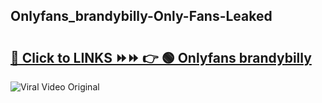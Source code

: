 
 ## Onlyfans_brandybilly-Only-Fans-Leaked

# <h2><a href="https://clipsfans.com/Onlyfans_brandybilly&ref=git">🔗 Click to LINKS ⏩⏩ 👉 🟢 Onlyfans brandybilly </a></h2>

<a href="https://clipsfans.com/Onlyfans_brandybilly&ref=git" rel="nofollow" data-target="animated-image.originalLink"><img src="https://i.ibb.co.com/xMMVF88/686577567.gif" alt="Viral Video Original" style="max-width: 100%; display: inline-block;" data-target="animated-image.originalImage"></a>
